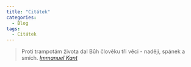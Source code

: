 ```yaml
---
title: "Citátek"
categories:
  - Blog
tags:
  - Citátek
---
```


> Proti trampotám života dal Bůh člověku tři věci - naději, spánek a smích.
> <cite><a href="https://cs.wikipedia.org/wiki/Immanuel_Kant">Immanuel Kant</a></cite>
